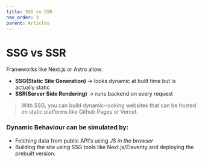 ```yaml
---
title: SSG vs SSR
nav_order: 3
parent: Articles
---
```


# SSG vs SSR

Frameworks like Next.js or Astro allow:
- **SSG(Static Site Generation)** -> looks dynamic at built time but is actually static
- **SSR(Server Side Rendering)** -> runs backend on every request

> With SSG, you can build dynamic-looking websites that can be hosted on static platforms like Github Pages or Vercel.

### Dynamic Behaviour can be simulated by:
- Fetching data from public API's using *JS in the browser*
- Building the site using SSG tools like Next.js/Eleventy and deploying the prebuilt version.